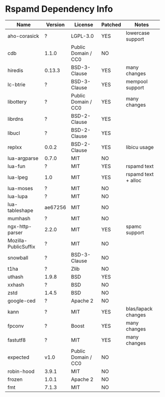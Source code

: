 # Rspamd Dependency Info

| Name          | Version | License             | Patched | Notes              |
| ---           | ---     | ---                 | ---     | ---                |
| aho-corasick  | ?       | LGPL-3.0            | YES     | lowercase support  |
| cdb           | 1.1.0   | Public Domain / CC0 | NO      |                    |
| hiredis       | 0.13.3  | BSD-3-Clause        | YES     | many changes       |
| lc-btrie      | ?       | BSD-3-Clause        | YES     | mempool support    |
| libottery     | ?       | Public Domain / CC0 | YES     | many changes       |
| librdns       | ?       | BSD-2-Clause        | YES     |                    |
| libucl        | ?       | BSD-2-Clause        | YES     |                    |
| replxx        | 0.0.2   | BSD-2-Clause        | YES     | libicu usage       |
| lua-argparse  | 0.7.0   | MIT                 | NO      |                    |
| lua-fun       | ?       | MIT                 | YES     | rspamd text        |
| lua-lpeg      | 1.0     | MIT                 | YES     | rspamd text + alloc|
| lua-moses     | ?       | MIT                 | NO      |                    |
| lua-lupa      | ?       | MIT                 | NO      |                    |
| lua-tableshape | ae67256 | MIT                | NO      |                    |
| mumhash       | ?       | MIT                 | NO      |                    |
| ngx-http-parser | 2.2.0 | MIT                 | YES     | spamc support      |
| Mozilla-PublicSuffix | ? | MIT                | NO      |                    |
| snowball      | ?       | BSD-3-Clause        | NO      |                    |
| t1ha          | ?       | Zlib                | NO      |                    |
| uthash        | 1.9.8   | BSD                 | YES     |                    |
| xxhash        | ?       | BSD                 | NO      |                    |
| zstd          | 1.4.5   | BSD                 | NO      |                    |
| google-ced    |  ?      | Apache 2            | NO      |                    |
| kann          |  ?      | MIT                 | YES     | blas/lapack changes|
| fpconv        | ?       | Boost               | YES     | many changes       |
| fastutf8      | ?       | MIT                 | YES     | many changes       |
| expected      | v1.0    | Public Domain / CC0 | NO      |                    |
| robin-hood    | 3.9.1   | MIT                 | NO      |                    |
| frozen        | 1.0.1   | Apache 2            | NO      |                    |
| fmt           | 7.1.3   | MIT                 | NO      |                    |
